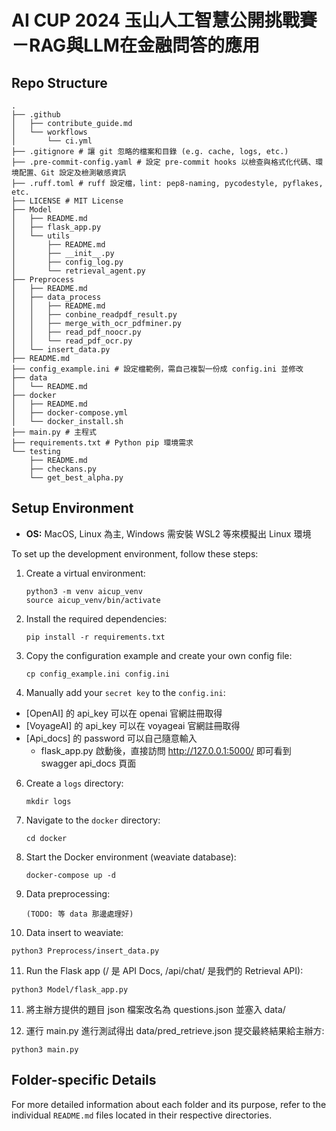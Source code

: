 # AI CUP 2024 玉山人工智慧公開挑戰賽－RAG與LLM在金融問答的應用

## Repo Structure
```
.
├── .github
│   ├── contribute_guide.md
│   └── workflows
│       └── ci.yml
├── .gitignore # 讓 git 忽略的檔案和目錄 (e.g. cache, logs, etc.)
├── .pre-commit-config.yaml # 設定 pre-commit hooks 以檢查與格式化代碼、環境配置、Git 設定及檢測敏感資訊
├── .ruff.toml # ruff 設定檔，lint: pep8-naming, pycodestyle, pyflakes, etc.
├── LICENSE # MIT License
├── Model
│   ├── README.md
│   ├── flask_app.py
│   └── utils
│       ├── README.md
│       ├── __init__.py
│       ├── config_log.py
│       └── retrieval_agent.py
├── Preprocess
│   ├── README.md
│   ├── data_process
│   │   ├── README.md
│   │   ├── conbine_readpdf_result.py
│   │   ├── merge_with_ocr_pdfminer.py
│   │   ├── read_pdf_noocr.py
│   │   └── read_pdf_ocr.py
│   └── insert_data.py
├── README.md
├── config_example.ini # 設定檔範例，需自己複製一份成 config.ini 並修改
├── data
│   └── README.md
├── docker
│   ├── README.md
│   ├── docker-compose.yml
│   └── docker_install.sh
├── main.py # 主程式
├── requirements.txt # Python pip 環境需求
└── testing
    ├── README.md
    ├── checkans.py
    └── get_best_alpha.py
```

## Setup Environment
- **OS:** MacOS, Linux 為主, Windows 需安裝 WSL2 等來模擬出 Linux 環境

To set up the development environment, follow these steps:

1. Create a virtual environment:
   ```
   python3 -m venv aicup_venv
   source aicup_venv/bin/activate
   ```

2. Install the required dependencies:
   ```
   pip install -r requirements.txt
   ```

3. Copy the configuration example and create your own config file:
   ```
   cp config_example.ini config.ini
   ```

4. Manually add your `secret key` to the `config.ini`:

- [OpenAI] 的 api_key 可以在 openai 官網註冊取得
- [VoyageAI] 的 api_key 可以在 voyageai 官網註冊取得
- [Api_docs] 的 password 可以自己隨意輸入
    - flask_app.py 啟動後，直接訪問 http://127.0.0.1:5000/ 即可看到 swagger api_docs 頁面

6. Create a `logs` directory:
   ```
   mkdir logs
   ```

7. Navigate to the `docker` directory:
   ```
   cd docker
   ```

8. Start the Docker environment (weaviate database):
   ```
   docker-compose up -d
   ```

9. Data preprocessing:
   ```
   (TODO: 等 data 那邊處理好)
   ```

10. Data insert to weaviate:
   ```
   python3 Preprocess/insert_data.py
   ```

11. Run the Flask app (/ 是 API Docs, /api/chat/ 是我們的 Retrieval API):
   ```
   python3 Model/flask_app.py
   ```

11. 將主辦方提供的題目 json 檔案改名為 questions.json 並塞入 data/

12. 運行 main.py 進行測試得出 data/pred_retrieve.json 提交最終結果給主辦方:
   ```
   python3 main.py
   ```

## Folder-specific Details
For more detailed information about each folder and its purpose, refer to the individual `README.md` files located in their respective directories.
